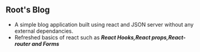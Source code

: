 ## Root's Blog

- A simple blog application built using react and JSON server without any external dependancies.
- Refreshed basics of react such as ***React Hooks,React props,React-router and Forms***
